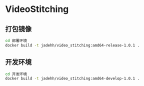 # VideoStitching

## 打包镜像
```bash
cd 部署环境
docker build -t jadehh/video_stitching:amd64-release-1.0.1 .  
```
## 开发环境
```bash
cd 开发环境
docker build -t jadehh/video_stitching:amd64-develop-1.0.1 .  
```
